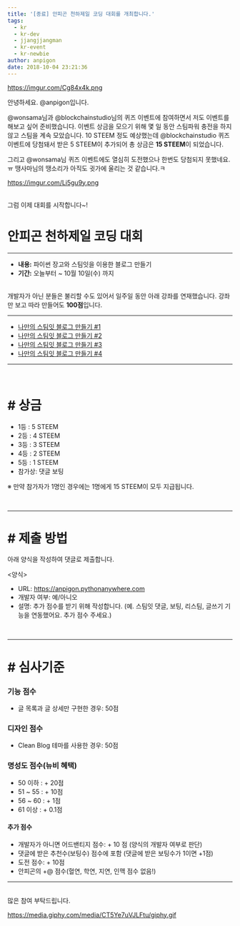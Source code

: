 ```yaml
---
title: '[종료] 안피곤 천하제일 코딩 대회를 개최합니다.'
tags:
  - kr
  - kr-dev
  - jjangjjangman
  - kr-event
  - kr-newbie
author: anpigon
date: 2018-10-04 23:21:36
---
```


https://imgur.com/Cg84x4k.png

안녕하세요. @anpigon입니다.

@wonsama님과 @blockchainstudio님의 퀴즈 이벤트에 참여하면서 저도 이벤트를 해보고 싶어 준비했습니다. 이벤트 상금을 모으기 위해 몇 일 동안 스팀파워 충전을 하지 않고 스팀을 계속 모았습니다. 10 STEEM 정도 예상했는데 @blockchainstudio 퀴즈 이벤트에 당첨돼서 받은 5 STEEM이 추가되어 총 상금은 **15 STEEM**이 되었습니다.

그리고 @wonsama님 퀴즈 이벤트에도 열심히 도전했으나 한번도 당첨되지 못했네요.ㅠ 
땡사마님의 땡소리가 아직도 귓가에 울리는 것 같습니다.ㅋ

https://imgur.com/Li5gu9y.png

<br>
그럼 이제 대회를 시작합니다~!
<br>

# 안피곤 천하제일 코딩 대회

___

- **내용:** 파이썬 장고와 스팀잇을 이용한 블로그 만들기
- **기간:** 오늘부터 ~ 10월 10일(수) 까지

<br>개발자가 아닌 분들은 불리할 수도 있어서 일주일 동안 아래 강좌를 연재했습니다. 
강좌만 보고 따라 만들어도 **100점**입니다.

___

* [나만의 스팀잇 블로그 만들기 #1](https://steemit.com/kr/@anpigon/python-steemit-blog-1)
* [나만의 스팀잇 블로그 만들기 #2](https://steemit.com/kr/@anpigon/python-steemit-blog-2)
* [나만의 스팀잇 블로그 만들기 #3](https://steemit.com/kr/@anpigon/python-steemit-blog-3)
* [나만의 스팀잇 블로그 만들기 #4](https://steemit.com/kr/@anpigon/python-steemit-blog-4)
___

<br>

# # 상금

- 1등 : 5 STEEM
- 2등 : 4 STEEM
- 3등 : 3 STEEM
- 4등 : 2 STEEM
- 5등 : 1 STEEM
- 참가상: 댓글 보팅

※ 만약 참가자가 1명인 경우에는 1명에게 15 STEEM이 모두 지급됩니다.

<br><hr>

# # 제출 방법

아래 양식을 작성하여 댓글로 제출합니다.

<양식>
- URL: https://anpigon.pythonanywhere.com
- 개발자 여부: 예/아니오
- 설명: 추가 점수를 받기 위해 작성합니다. (예. 스팀잇 댓글, 보팅, 리스팀, 글쓰기 기능을 연동했어요. 추가 점수 주세요.)

<br><hr>

# # 심사기준


### 기능 점수
- 글 목록과 글 상세만 구현한 경우: 50점


### 디자인 점수
- Clean Blog 테마를 사용한 경우: 50점


### 명성도 점수(뉴비 혜택)

- 50 이하 : + 20점
- 51 ~ 55 : + 10점
- 56 ~ 60 : + 1점
- 61 이상 : + 0.1점


#### 추가 점수

- 개발자가 아니면 어드밴티지 점수: + 10 점 (양식의 개발자 여부로 판단)
- 댓글에 받은 추천수(보팅수) 점수에 포함 (댓글에 받은 보팅수가 1이면 +1점)
- 도전 점수: + 10점
- 안피곤의 +@ 점수(혈연, 학연, 지연, 인맥 점수 없음!)

<hr>

<br>많은 참여 부탁드립니다.

https://media.giphy.com/media/CT5Ye7uVJLFtu/giphy.gif